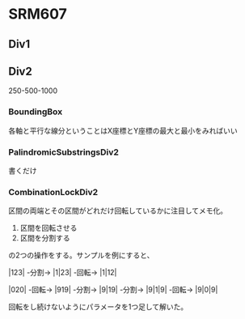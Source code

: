 # SRM607

## Div1

## Div2
250-500-1000

### BoundingBox
各軸と平行な線分ということはX座標とY座標の最大と最小をみればいい

### PalindromicSubstringsDiv2
書くだけ

### CombinationLockDiv2
区間の両端とその区間がどれだけ回転しているかに注目してメモ化。

1. 区間を回転させる
2. 区間を分割する

の2つの操作をする。サンプルを例にすると、

|123| -分割-> |1|23| -回転-> |1|12|

|020| -回転-> |919| -分割-> |9|19| -分割-> |9|1|9| -回転-> |9|0|9|

回転をし続けないようにパラメータを1つ足して解いた。
